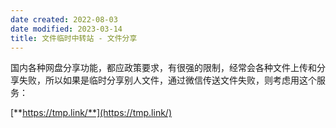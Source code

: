 ```yaml
---
date created: 2022-08-03
date modified: 2023-03-14
title: 文件临时中转站 - 文件分享
---
```


国内各种网盘分享功能，都应政策要求，有很强的限制，经常会各种文件上传和分享失败，所以如果是临时分享别人文件，通过微信传送文件失败，则考虑用这个服务：

[**https://tmp.link/**](https://tmp.link/)
